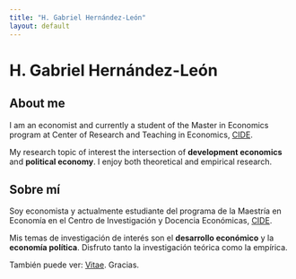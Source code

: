 ```yaml
---
title: "H. Gabriel Hernández-León"
layout: default
---
```


# H. Gabriel Hernández-León

## About me ##

I am an economist and currently a student of the Master in Economics program at Center of Research and Teaching in Economics, [CIDE](https://www.cide.edu/).

My research topic of interest the intersection of **development economics** and **political economy**. I enjoy both theoretical and empirical research. 

## Sobre mí ##

Soy economista y actualmente estudiante del programa de la Maestría en Economía en el Centro de Investigación y Docencia Económicas, [CIDE](https://www.cide.edu/).

Mis temas de investigación de interés son el **desarrollo económico** y la **economía política**. Disfruto tanto la investigación teórica como la empírica.

También puede ver:
[Vitae](._Vitae.html).
Gracias.
